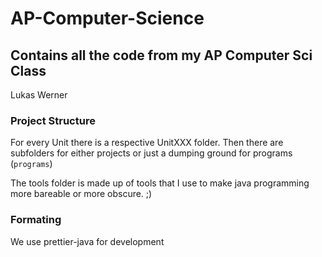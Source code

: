 # AP-Computer-Science
Contains all the code from my AP Computer Sci Class
---

Lukas Werner

### Project Structure

For every Unit there is a respective UnitXXX folder. Then there are subfolders for either projects or just a dumping ground for programs (`programs`) 

The tools folder is made up of tools that I use to make java programming more bareable or more obscure. ;) 

### Formating

We use prettier-java for development

